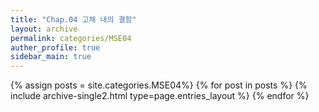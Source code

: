 ```yaml
---
title: "Chap.04 고체 내의 결함"
layout: archive
permalink: categories/MSE04
auther_profile: true
sidebar_main: true
---
```


{% assign posts = site.categories.MSE04%}
{% for post in posts %} {% include archive-single2.html type=page.entries_layout %} {% endfor %}